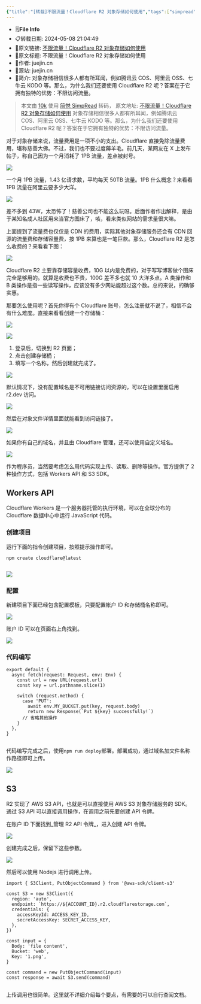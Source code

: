 ```yaml
---
{"title":"[转载]不限流量！Cloudflare R2 对象存储如何使用","tags":["simpread","clipping"],"dg-publish":true,"permalink":"/10-clip/simp-read/98-cloudflare-r2/","dgPassFrontmatter":true}
---
```




- 🗒️**File Info**
- 📋转载日期: 2024-05-08 21:04:49
- 🔗原文链接: [不限流量！Cloudflare R2 对象存储如何使用](https://juejin.cn/post/7331584783611281444)
- 📑原文标题: 不限流量！Cloudflare R2 对象存储如何使用
- 🤵作者: juejin.cn
- 🏡源站: juejin.cn
- 📃简介: 对象存储相信很多人都有所耳闻，例如腾讯云 COS、阿里云 OSS、七牛云 KODO 等。那么，为什么我们还要使用 Cloudflare R2 呢？答案在于它拥有独特的优势：不限访问流量。


>本文由 [10k](https://tenthousand.cn) 使用 [简悦 SimpRead](http://ksria.com/simpread/) 转码， 原文地址: [不限流量！Cloudflare R2 对象存储如何使用](https://juejin.cn/post/7331584783611281444)
对象存储相信很多人都有所耳闻，例如腾讯云 COS、阿里云 OSS、七牛云 KODO 等。那么，为什么我们还要使用 Cloudflare R2 呢？答案在于它拥有独特的优势：不限访问流量。

对于对象存储来说，流量费用是一项不小的支出。Cloudflare 直接免除流量费用，堪称慈善大佛。不过，我们也不要过度薅羊毛。前几天，某网友在 X 上发布帖子，称自己因为一个月消耗了 1PB 流量，差点被封号。

![](https://p3-juejin.byteimg.com/tos-cn-i-k3u1fbpfcp/44a5016321844a159e3402d10f0b01be~tplv-k3u1fbpfcp-jj-mark:3024:0:0:0:q75.awebp#?w=1170&h=2507&s=283568&e=jpg&b=131313)

一个月 1PB 流量，1.43 亿请求数，平均每天 50TB 流量。1PB 什么概念？来看看 1PB 流量在阿里云要多少大洋。

![](https://p3-juejin.byteimg.com/tos-cn-i-k3u1fbpfcp/5d0ce5a80606410da4dcf3893a510ee8~tplv-k3u1fbpfcp-jj-mark:3024:0:0:0:q75.awebp#?w=1672&h=1146&s=169851&e=png&b=fefefe)

差不多到 43W，太恐怖了！慈善公司也不能这么玩呀。后面作者作出解释，是由于某知名成人社区用来当官方图床了，咳，看来类似网站的需求量很大嘛。

上面提到了流量费也仅仅是 CDN 的费用，实际其他对象存储服务还会有 CDN 回源的流量费和存储容量费，按 1PB 来算也是一笔巨款。那么，Cloudflare R2 是怎么收费的？来看看下图：

![](https://p3-juejin.byteimg.com/tos-cn-i-k3u1fbpfcp/4e2419e405864f5ebe8ba8dd083f4d53~tplv-k3u1fbpfcp-jj-mark:3024:0:0:0:q75.awebp#?w=1396&h=412&s=65976&e=png&b=1d1f20)

Cloudflare R2 主要靠存储容量收费，10G 以内是免费的，对于写写博客做个图床完全是够用的。就算是收费也不贵，100G 差不多也就 10 大洋多点。A 类操作和 B 类操作是指一些读写操作，应该没有多少网站能超过这个数。总的来说，的确够实惠。

那要怎么使用呢？首先你得有个 Cloudflare 账号，怎么注册就不说了，相信不会有什么难度。直接来看看创建一个存储桶：

![](https://p3-juejin.byteimg.com/tos-cn-i-k3u1fbpfcp/7a6f4a81d3514e56b2219b18cd087e5a~tplv-k3u1fbpfcp-jj-mark:3024:0:0:0:q75.awebp#?w=2056&h=996&s=162670&e=png&b=fefefe)

![](https://p3-juejin.byteimg.com/tos-cn-i-k3u1fbpfcp/ba4222adc3cf40a0badddd4738ba826b~tplv-k3u1fbpfcp-jj-mark:3024:0:0:0:q75.awebp#?w=1732&h=1442&s=219384&e=png&b=fefefe)

1.  登录后，切换到 R2 页面；
2.  点击创建存储桶；
3.  填写一个名称，然后创建就完成了。

![](https://p3-juejin.byteimg.com/tos-cn-i-k3u1fbpfcp/3a9f313629fd4855bea36f8b7ff1e8b0~tplv-k3u1fbpfcp-jj-mark:3024:0:0:0:q75.awebp#?w=2212&h=1232&s=148536&e=png&b=fefefe)

默认情况下，没有配置域名是不可用链接访问资源的，可以在设置里面启用 r2.dev 访问。

![](https://p3-juejin.byteimg.com/tos-cn-i-k3u1fbpfcp/e757282bb29241919a91ec5323694f85~tplv-k3u1fbpfcp-jj-mark:3024:0:0:0:q75.awebp#?w=2224&h=1158&s=208937&e=png&b=ffffff)

然后在对象文件详情里面就能看到访问链接了。

![](https://p3-juejin.byteimg.com/tos-cn-i-k3u1fbpfcp/85ff8300b492435fb56a886ea8b1b855~tplv-k3u1fbpfcp-jj-mark:3024:0:0:0:q75.awebp#?w=2192&h=1070&s=105114&e=png&b=ffffff)

如果你有自己的域名，并且由 Cloudflare 管理，还可以使用自定义域名。

![](https://p3-juejin.byteimg.com/tos-cn-i-k3u1fbpfcp/e4321656acc24e309cd53d8a2a7d584a~tplv-k3u1fbpfcp-jj-mark:3024:0:0:0:q75.awebp#?w=2226&h=1370&s=188281&e=png&b=fffefe)

作为程序员，当然要考虑怎么用代码实现上传、读取、删除等操作。官方提供了 2 种操作方式，包括 Workers API 和 S3 SDK。

## Workers API

Cloudflare Workers 是一个服务器托管的执行环境，可以在全球分布的 Cloudflare 数据中心中运行 JavaScript 代码。

### 创建项目

运行下面的指令创建项目，按照提示操作即可。

```
npm create cloudflare@latest


```

![](https://p3-juejin.byteimg.com/tos-cn-i-k3u1fbpfcp/1137c67606df4801a6be346f77b1c7f7~tplv-k3u1fbpfcp-jj-mark:3024:0:0:0:q75.awebp#?w=1460&h=932&s=177780&e=png&b=1f1f1f)

### 配置

新建项目下面已经包含配置模板，只要配置帐户 ID 和存储桶名称即可。

![](https://p3-juejin.byteimg.com/tos-cn-i-k3u1fbpfcp/caba435f87bc44cdb483e370a26a4009~tplv-k3u1fbpfcp-jj-mark:3024:0:0:0:q75.awebp#?w=1464&h=750&s=186477&e=png&b=1e1e1e)

账户 ID 可以在页面右上角找到。

![](https://p3-juejin.byteimg.com/tos-cn-i-k3u1fbpfcp/1e6a0c6f4dfd4525bf39a88ea1af5eab~tplv-k3u1fbpfcp-jj-mark:3024:0:0:0:q75.awebp#?w=2878&h=1376&s=330917&e=png&b=fefefe)

### 代码编写

```
export default {
  async fetch(request: Request, env: Env) {
    const url = new URL(request.url)
    const key = url.pathname.slice(1)

    switch (request.method) {
      case 'PUT':
        await env.MY_BUCKET.put(key, request.body)
        return new Response(`Put ${key} successfully!`)
      // 省略其他操作
    }
  },
}


```

代码编写完成之后，使用`npm run deploy`部署。部署成功，通过域名加文件名称作路径即可上传。

![](https://p3-juejin.byteimg.com/tos-cn-i-k3u1fbpfcp/f1e15c54dd0f469c982ee6956f212de4~tplv-k3u1fbpfcp-jj-mark:3024:0:0:0:q75.awebp#?w=1926&h=1072&s=134677&e=png&b=fcfcfc)

## S3

R2 实现了 AWS S3 API，也就是可以直接使用 AWS S3 对象存储服务的 SDK。通过 S3 API 可以直接调用操作，在调用之前先要创建 API 令牌。

在账户 ID 下面找到_管理 R2 API 令牌_，进入创建 API 令牌。

![](https://p3-juejin.byteimg.com/tos-cn-i-k3u1fbpfcp/3366c0ce6be04213aed0230b2c48c409~tplv-k3u1fbpfcp-jj-mark:3024:0:0:0:q75.awebp#?w=2222&h=1490&s=213598&e=png&b=ffffff)

创建完成之后，保留下这些参数。

![](https://p3-juejin.byteimg.com/tos-cn-i-k3u1fbpfcp/3f5a38bbf2fa47c8bed2cfc2a3ffb802~tplv-k3u1fbpfcp-jj-mark:3024:0:0:0:q75.awebp#?w=2240&h=1352&s=175759&e=png&b=fdfdfd)

然后可以使用 Nodejs 进行调用上传。

```
import { S3Client, PutObjectCommand } from '@aws-sdk/client-s3'

const S3 = new S3Client({
  region: 'auto',
  endpoint: `https://${ACCOUNT_ID}.r2.cloudflarestorage.com`,
  credentials: {
    accessKeyId: ACCESS_KEY_ID,
    secretAccessKey: SECRET_ACCESS_KEY,
  },
})

const input = {
  Body: 'file content',
  Bucket: 'web',
  Key: '1.png',
}

const command = new PutObjectCommand(input)
const response = await S3.send(command)


```

上传调用也很简单。这里就不详细介绍每个要点，有需要的可以自行查阅文档。